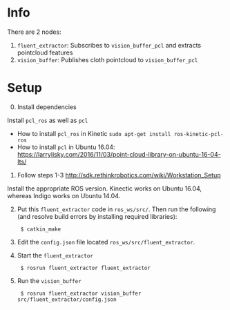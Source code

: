 # Info

There are 2 nodes: 

1. `fluent_extractor`: Subscribes to `vision_buffer_pcl` and extracts pointcloud features
2. `vision_buffer`: Publishes cloth pointcloud to `vision_buffer_pcl` 


# Setup

0. Install dependencies

Install `pcl_ros` as well as `pcl`
  - How to install `pcl_ros` in Kinetic `sudo apt-get install ros-kinetic-pcl-ros`
  - How to install `pcl` in Ubuntu 16.04: https://larrylisky.com/2016/11/03/point-cloud-library-on-ubuntu-16-04-lts/

1. Follow steps 1-3 http://sdk.rethinkrobotics.com/wiki/Workstation_Setup

Install the appropriate ROS version. Kinectic works on Ubuntu 16.04, whereas Indigo works on Ubuntu 14.04.

2. Put this `fluent_extractor` code in `ros_ws/src/`. Then run the following (and resolve build errors by installing required libraries):

        $ catkin_make

3. Edit the `config.json` file located `ros_ws/src/fluent_extractor`.

4. Start the `fluent_extractor`

        $ rosrun fluent_extractor fluent_extractor

3. Run the `vision_buffer`

        $ rosrun fluent_extractor vision_buffer src/fluent_extractor/config.json
        

        
